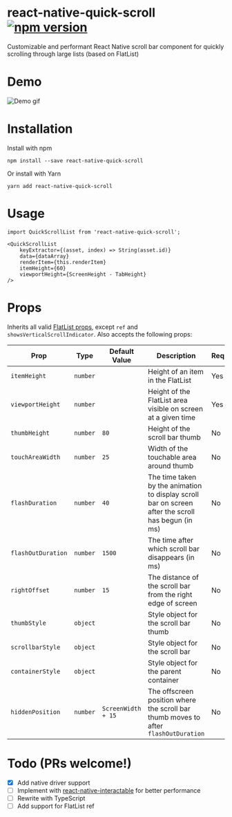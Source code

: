 # react-native-quick-scroll [![npm version](https://img.shields.io/npm/v/react-native-quick-scroll.svg?style=flat)](https://www.npmjs.com/package/react-native-quick-scroll)

Customizable and performant React Native scroll bar component for quickly scrolling through large lists (based on FlatList)

# Demo

![Demo gif](https://github.com/farshed/react-native-quick-scroll/blob/master/demo/rec.gif?raw=true)

# Installation

Install with npm
```
npm install --save react-native-quick-scroll
```
Or install with Yarn
```
yarn add react-native-quick-scroll
```

# Usage

```
import QuickScrollList from 'react-native-quick-scroll';
```
```
<QuickScrollList
	keyExtractor={(asset, index) => String(asset.id)}
	data={dataArray}
	renderItem={this.renderItem}
	itemHeight={60}
	viewportHeight={ScreenHeight - TabHeight}
/>
```

# Props

Inherits all valid [FlatList props](https://facebook.github.io/react-native/docs/flatlist#props), except `ref` and `showsVerticalScrollIndicator`. Also accepts the following props:

| Prop | Type | Default Value | Description | Required |
|-----|-----|-----|-----|-----|
| `itemHeight` | `number` | | Height of an item in the FlatList | Yes |
| `viewportHeight` | `number` | | Height of the FlatList area visible on screen at a given time | Yes |
| `thumbHeight` | `number` | `80` | Height of the scroll bar thumb | No |
| `touchAreaWidth` | `number` | `25` | Width of the touchable area around thumb | No |
| `flashDuration` | `number` | `40` | The time taken by the animation to display scroll bar on screen after the scroll has begun (in ms) | No |
| `flashOutDuration` | `number` | `1500` | The time after which scroll bar disappears (in ms) | No |
| `rightOffset` | `number` | `15` | The distance of the scroll bar from the right edge of screen | No |
| `thumbStyle` | `object` | | Style object for the scroll bar thumb | No |
| `scrollbarStyle` | `object` | | Style object for the scroll bar | No |
| `containerStyle` | `object` | | Style object for the parent container | No |
| `hiddenPosition` | `number` | `ScreenWidth + 15` | The offscreen position where the scroll bar thumb moves to after `flashOutDuration` | No |


# Todo (PRs welcome!)
- [x] Add native driver support
- [ ] Implement with [react-native-interactable](https://github.com/wix/react-native-interactable) for better performance
- [ ] Rewrite with TypeScript
- [ ] Add support for FlatList ref